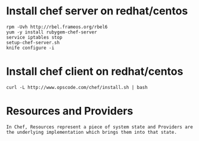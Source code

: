 # Install chef server on redhat/centos

    rpm -Uvh http://rbel.frameos.org/rbel6
    yum -y install rubygem-chef-server
    service iptables stop
    setup-chef-server.sh
    knife configure -i

# Install chef client on redhat/centos

    curl -L http://www.opscode.com/chef/install.sh | bash

# Resources and Providers

    In Chef, Resources represent a piece of system state and Providers are the underlying implementation which brings them into that state.

